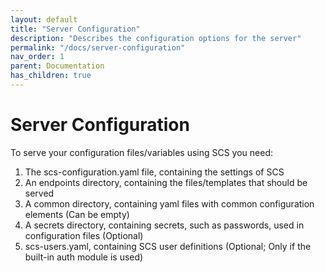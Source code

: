 ```yaml
---
layout: default
title: "Server Configuration"
description: "Describes the configuration options for the server"
permalink: "/docs/server-configuration"
nav_order: 1
parent: Documentation
has_children: true
---
```

# Server Configuration
To serve your configuration files/variables using SCS you need:

1. The scs-configuration.yaml file, containing the settings of SCS
2. An endpoints directory, containing the files/templates that should be served
3. A common directory, containing yaml files with common configuration elements
   (Can be empty)
4. A secrets directory, containing secrets, such as passwords, used in
   configuration files (Optional)
5. scs-users.yaml, containing SCS user definitions (Optional; Only if the
   built-in auth module is used)
